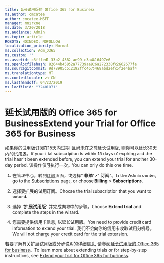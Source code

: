 ```yaml
---
title: 延长试用版的 Office 365 for Business
ms.author: cmcatee
author: cmcatee-MSFT
manager: mnirkhe
ms.date: 3/20/2018
ms.audience: Admin
ms.topic: article
ROBOTS: NOINDEX, NOFOLLOW
localization_priority: Normal
ms.collection: Adm_O365
ms.custom: ''
ms.assetid: c3fffed1-33b2-4382-ae99-c3a4816497e6
ms.openlocfilehash: 82644b45852a77739aa926a272338fc2662677fe
ms.sourcegitcommit: 9d78905c512192ffc4675468abd2efc5f2e4baf4
ms.translationtype: MT
ms.contentlocale: zh-CN
ms.lasthandoff: 04/23/2019
ms.locfileid: "32401971"
---
```

# <a name="extend-your-trial-for-office-365-for-business"></a><span data-ttu-id="6448d-102">延长试用版的 Office 365 for Business</span><span class="sxs-lookup"><span data-stu-id="6448d-102">Extend your Trial for Office 365 for Business</span></span>

<span data-ttu-id="6448d-103">如果你的试用版订阅在15天内过期, 且尚未在之前延长试用版, 则你可以延长30天内的试用版。</span><span class="sxs-lookup"><span data-stu-id="6448d-103">If your trial subscription is within 15 days of expiring and the trial hasn't been extended before, you can extend your trial for another 30-day period.</span></span> <span data-ttu-id="6448d-104">该操作仅可执行一次。</span><span class="sxs-lookup"><span data-stu-id="6448d-104">You can only do this one time.</span></span>
  
1. <span data-ttu-id="6448d-105">在管理中心，转到[订阅](https://go.microsoft.com/fwlink/p/?linkid=842054)页面，或选择" **帐单**"\>" **订阅**"。</span><span class="sxs-lookup"><span data-stu-id="6448d-105">In the Admin center, go to the [Subscriptions](https://go.microsoft.com/fwlink/p/?linkid=842054) page, or choose **Billing** \> **Subscriptions**.</span></span>
    
2. <span data-ttu-id="6448d-106">选择要扩展的试用订阅。</span><span class="sxs-lookup"><span data-stu-id="6448d-106">Choose the trial subscription that you want to extend.</span></span>
    
3. <span data-ttu-id="6448d-107">选择 "**扩展试用版**" 并完成向导中的步骤。</span><span class="sxs-lookup"><span data-stu-id="6448d-107">Choose **Extend trial** and complete the steps in the wizard.</span></span> 
    
4. <span data-ttu-id="6448d-108">您需要提供信用卡信息, 以延长试用版。</span><span class="sxs-lookup"><span data-stu-id="6448d-108">You need to provide credit card information to extend your trial.</span></span> <span data-ttu-id="6448d-109">我们不会向你的信用卡收取试用分机号。</span><span class="sxs-lookup"><span data-stu-id="6448d-109">We will not charge your credit card for the trial extension.</span></span>
    
<span data-ttu-id="6448d-110">若要了解有关扩展试用版或分步说明的详细信息, 请参阅[延长试用版的 Office 365 for business](https://support.office.com/article/75533195-f1f6-4c2c-8ceb-0b5597790d7b)。</span><span class="sxs-lookup"><span data-stu-id="6448d-110">To learn more about extending trials or for step-by-step instructions, see [Extend your trial for Office 365 for business](https://support.office.com/article/75533195-f1f6-4c2c-8ceb-0b5597790d7b).</span></span>
  

